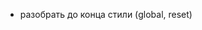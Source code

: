 <!-- - отправка формы -->
<!-- - темная тема -->
<!-- - проверить валидацию -->
<!-- - адаптивная верстка -->

- разобрать до конца стили (global, reset)
